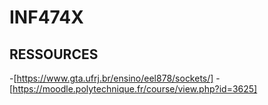 # INF474X

## RESSOURCES
-[https://www.gta.ufrj.br/ensino/eel878/sockets/]
-[https://moodle.polytechnique.fr/course/view.php?id=3625]
